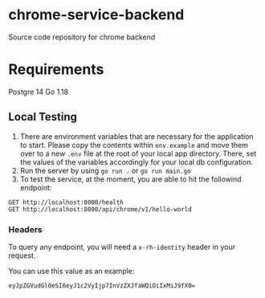 # chrome-service-backend
Source code repository for chrome backend

# Requirements
Postgre 14
Go 1.18 

## Local Testing

1. There are environment variables that are necessary for the application to start. Please copy the contents within `env.example` and move them over to a new `.env` file at the root of your local app directory. There, set the values of the variables accordingly for your local db configuration. 
2. Run the server by using `go run .` or `go run main.go`
3. To test the service, at the moment, you are able to hit the followind endpoint:
```
GET http://localhost:8000/health
GET http://localhost:8000/api/chrome/v1/hello-world
```

### Headers

To query any endpoint, you will need a `x-rh-identity` header in your request.

You can use this value as an example:

```
eyJpZGVudGl0eSI6eyJ1c2VyIjp7InVzZXJfaWQiOiIxMiJ9fX0=
```